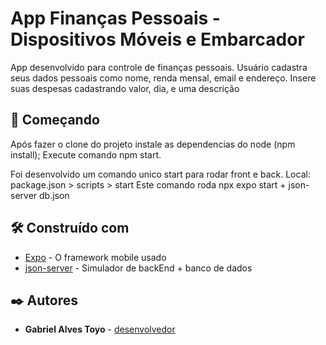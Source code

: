 # App Finanças Pessoais - Dispositivos Móveis e Embarcador

App desenvolvido para controle de finanças pessoais. Usuário cadastra seus dados pessoais como nome, renda mensal, email e endereço. Insere suas despesas cadastrando valor, dia, e uma descrição

## 🚀 Começando
Após fazer o clone do projeto instale as dependencias do node (npm install);
Execute comando npm start.

Foi desenvolvido um comando unico start para rodar front e back.
Local: package.json > scripts > start 
Este comando roda npx expo start + json-server db.json

## 🛠️ Construído com

* [Expo](https://docs.expo.dev/) - O framework mobile usado
* [json-server](https://www.npmjs.com/package/json-server) - Simulador de backEnd + banco de dados

## ✒️ Autores

* **Gabriel Alves Toyo** - [desenvolvedor](https://github.com/GGabrielToyo/)
